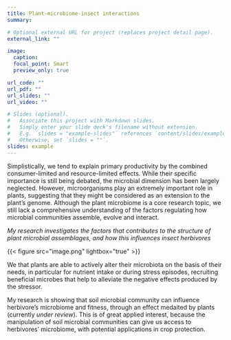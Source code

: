 ```yaml
---
title: Plant-microbiome-insect interactions
summary:

# Optional external URL for project (replaces project detail page).
external_link: ""

image:
  caption:
  focal_point: Smart
  preview_only: true

url_code: ""
url_pdf: ""
url_slides: ""
url_video: ""

# Slides (optional).
#   Associate this project with Markdown slides.
#   Simply enter your slide deck's filename without extension.
#   E.g. `slides = "example-slides"` references `content/slides/example-slides.md`.
#   Otherwise, set `slides = ""`.
slides: example
---
```


Simplistically, we tend to explain primary productivity by the combined consumer-limited and resource-limited effects. While their specific importance is still being debated, the microbial dimension has been largely neglected. However, microorganisms play an extremely important role in plants, suggesting that they might be considered as an extension to the plant’s genome.  Although the plant microbiome is a core research topic, we still lack a comprehensive understanding of the factors regulating how microbial communities assemble, evolve and interact.

*My research investigates the factors that contributes to the structure of plant microbial assemblages, and how this influences insect herbivores*

{{< figure src="image.png"  lightbox="true" >}}

We that plants are able to actively alter their microbiota on the basis of their needs, in particular for nutrient intake or during stress episodes, recruiting beneficial microbes that help to alleviate the negative effects produced by the stressor.

My research is showing that soil microbial community can  influence herbivore’s microbiome and fitness, through an effect medaited by plants (currently *under review*). This is of great applied  interest, because the manipulation of soil microbial communities can  give us access to herbivores’ microbiome, with potential applications in crop protection.
